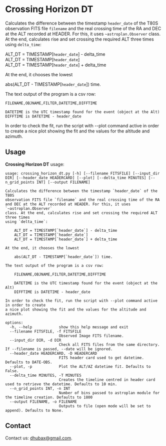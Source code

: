 Crossing Horizon DT
===================

Calculates the difference between the timestamp `header_date` of the T80S observation FITS file `filename` and the real crossing time of the RA and DEC at the ALT recorded at HEADER. For this, it uses `~astroplan.Observer` class. At the end, calculates rise and set crossing the required ALT three times 
using `delta_time`:

ALT_DT = TIMESTAMP[`header_date`] - delta_time<br>
ALT_DT = TIMESTAMP[`header_date`]<br>
ALT_DT = TIMESTAMP[`header_date`] + delta_time<br>


At the end, it chooses the lowest

abs(ALT_DT - TIMESTAMP[`header_date`]) time.

The text output of the program is a csv row:

	FILENAME,OBJNAME,FILTER,DATETIME,DIFFTIME

	DATETIME is the UTC timestamp found for the event (object at the Alt)
	DIFFTIME is DATETIME - header_date

In order to check the fit, run the script with --plot command active in order to create a nice plot showing the fit and the values for the altitude and azimuth.

Usage
-----

**Crossing Horizon DT** usage:

	usage: crossing_horizon_dt.py [-h] [--filename FITSFILE] [--input_dir DIR] [--header_date HEADERCARD] [--plot] [--delta_time MINUTES] [--n_grid_points INT] [--output FILENAME]

	Calculates the difference between the timestamp `header_date` of the T80S 
	observation FITS file `filename` and the real crossing time of the RA 
	and DEC at the ALT recorded at HEADER. For this, it uses `~astroplan.Observer` 
	class. At the end, calculates rise and set crossing the required ALT three times 
	using `delta_time`:

		ALT_DT = TIMESTAMP[`header_date`] - delta_time
		ALT_DT = TIMESTAMP[`header_date`]
		ALT_DT = TIMESTAMP[`header_date`] + delta_time

	At the end, it chooses the lowest
		
		abs(ALT_DT - TIMESTAMP[`header_date`]) time.
		
	The text output of the program is a csv row:

		FILENAME,OBJNAME,FILTER,DATETIME,DIFFTIME

		DATETIME is the UTC timestamp found for the event (object at the Alt)
		DIFFTIME is DATETIME - header_date

	In order to check the fit, run the script with --plot command active in order to create
	a nice plot showing the fit and the values for the altitude and azimuth.

	options:
	  -h, --help            show this help message and exit
	  --filename FITSFILE, -f FITSFILE
							Observed Image FITS filename.
	  --input_dir DIR, -d DIR
							Check all FITS files from the same directory. If --filename is passed, --date will be ignored.
	  --header_date HEADERCARD, -D HEADERCARD
							FITS header card used to get datetime. Defaults to DATE-OBS.
	  --plot, -p            Plot the ALT/AZ datetime fit. Defaults to False.
	  --delta_time MINUTES, -T MINUTES
							Creates the timeline centred in header card used to retrieve the datetime. Defaults to 10 min.
	  --n_grid_points INT, -n INT
							Number of bins passed to astroplan module for the timeline creation. Defaults to 1800
	  --output FILENAME, -o FILENAME
							Outputs to file (open mode will be set to append). Defaults to None.

Contact
-------
	
Contact us: [dhubax@gmail.com](mailto:dhubax@gmail.com).
